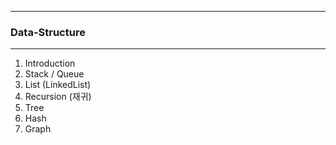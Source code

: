 -----
### Data-Structure
-----
1. Introduction
2. Stack / Queue
3. List (LinkedList)
4. Recursion (재귀) 
5. Tree
6. Hash
7. Graph

